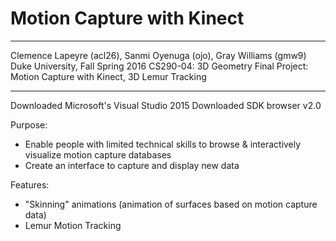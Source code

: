 # Motion Capture with Kinect
_________________________________________________________________
Clemence Lapeyre (acl26), Sanmi Oyenuga (ojo), Gray Williams (gmw9)
Duke University, Fall Spring 2016
CS290-04: 3D Geometry
Final Project: Motion Capture with Kinect, 3D Lemur Tracking
_________________________________________________________________

Downloaded Microsoft's Visual Studio 2015
Downloaded SDK browser v2.0

Purpose:
- Enable people with limited technical skills to browse & interactively visualize motion capture databases
- Create an interface to capture and display new data

Features:
- "Skinning" animations (animation of surfaces based on motion capture data)
- Lemur Motion Tracking 
